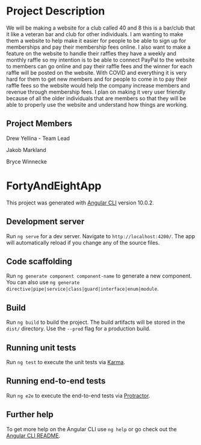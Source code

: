 # Project Description
	
We will be making a website for a club called 40 and 8 this is a bar/club that it like a veteran bar and club for other individuals. I am wanting to make them a website to help make it easier for people to be able to sign up for memberships and pay their membership fees online. I also want to make a feature on the website to handle their raffles they have a weekly and monthly raffle so my intention is to be able to connect PayPal to the website to members can go online and pay their raffle fees and the winner for each raffle will be posted on the website. With COVID and everything it is very hard for them to get new members and for people to come in to pay their raffle fees so the website would help the company increase members and revenue through membership fees. I plan on making it very user friendly because of all the older individuals that are members so that they will be able to properly use the website and understand how things are working. 

## Project Members
Drew Yellina - Team Lead

Jakob Markland

Bryce Winnecke 

# FortyAndEightApp

This project was generated with [Angular CLI](https://github.com/angular/angular-cli) version 10.0.2.

## Development server

Run `ng serve` for a dev server. Navigate to `http://localhost:4200/`. The app will automatically reload if you change any of the source files.

## Code scaffolding

Run `ng generate component component-name` to generate a new component. You can also use `ng generate directive|pipe|service|class|guard|interface|enum|module`.

## Build

Run `ng build` to build the project. The build artifacts will be stored in the `dist/` directory. Use the `--prod` flag for a production build.

## Running unit tests

Run `ng test` to execute the unit tests via [Karma](https://karma-runner.github.io).

## Running end-to-end tests

Run `ng e2e` to execute the end-to-end tests via [Protractor](http://www.protractortest.org/).

## Further help

To get more help on the Angular CLI use `ng help` or go check out the [Angular CLI README](https://github.com/angular/angular-cli/blob/master/README.md).

